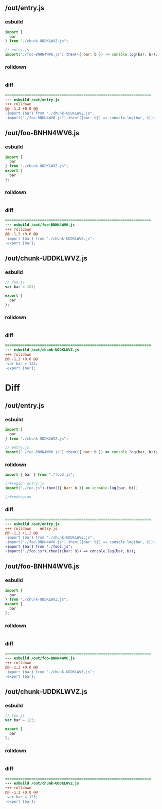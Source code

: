 ## /out/entry.js
### esbuild
```js
import {
  bar
} from "./chunk-UDDKLWVZ.js";

// entry.js
import("./foo-BNHN4WV6.js").then(({ bar: b }) => console.log(bar, b));
```
### rolldown
```js

```
### diff
```diff
===================================================================
--- esbuild	/out/entry.js
+++ rolldown	
@@ -1,2 +0,0 @@
-import {bar} from "./chunk-UDDKLWVZ.js";
-import("./foo-BNHN4WV6.js").then(({bar: b}) => console.log(bar, b));

```
## /out/foo-BNHN4WV6.js
### esbuild
```js
import {
  bar
} from "./chunk-UDDKLWVZ.js";
export {
  bar
};
```
### rolldown
```js

```
### diff
```diff
===================================================================
--- esbuild	/out/foo-BNHN4WV6.js
+++ rolldown	
@@ -1,2 +0,0 @@
-import {bar} from "./chunk-UDDKLWVZ.js";
-export {bar};

```
## /out/chunk-UDDKLWVZ.js
### esbuild
```js
// foo.js
var bar = 123;

export {
  bar
};
```
### rolldown
```js

```
### diff
```diff
===================================================================
--- esbuild	/out/chunk-UDDKLWVZ.js
+++ rolldown	
@@ -1,2 +0,0 @@
-var bar = 123;
-export {bar};

```
# Diff
## /out/entry.js
### esbuild
```js
import {
  bar
} from "./chunk-UDDKLWVZ.js";

// entry.js
import("./foo-BNHN4WV6.js").then(({ bar: b }) => console.log(bar, b));
```
### rolldown
```js
import { bar } from "./foo2.js";

//#region entry.js
import("./foo.js").then(({ bar: b }) => console.log(bar, b));

//#endregion
```
### diff
```diff
===================================================================
--- esbuild	/out/entry.js
+++ rolldown	entry.js
@@ -1,2 +1,2 @@
-import {bar} from "./chunk-UDDKLWVZ.js";
-import("./foo-BNHN4WV6.js").then(({bar: b}) => console.log(bar, b));
+import {bar} from "./foo2.js";
+import("./foo.js").then(({bar: b}) => console.log(bar, b));

```
## /out/foo-BNHN4WV6.js
### esbuild
```js
import {
  bar
} from "./chunk-UDDKLWVZ.js";
export {
  bar
};
```
### rolldown
```js

```
### diff
```diff
===================================================================
--- esbuild	/out/foo-BNHN4WV6.js
+++ rolldown	
@@ -1,2 +0,0 @@
-import {bar} from "./chunk-UDDKLWVZ.js";
-export {bar};

```
## /out/chunk-UDDKLWVZ.js
### esbuild
```js
// foo.js
var bar = 123;

export {
  bar
};
```
### rolldown
```js

```
### diff
```diff
===================================================================
--- esbuild	/out/chunk-UDDKLWVZ.js
+++ rolldown	
@@ -1,2 +0,0 @@
-var bar = 123;
-export {bar};

```
